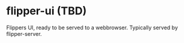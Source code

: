 # flipper-ui (TBD)

Flippers UI, ready to be served to a webbrowser. Typically served by flipper-server.

